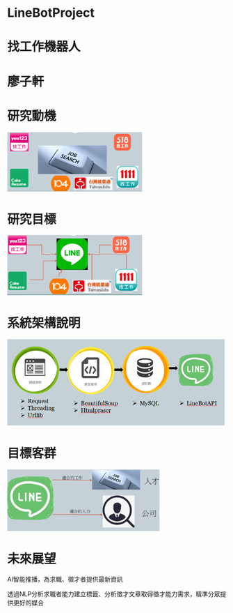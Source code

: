 # LineBotProject

# 找工作機器人

# 廖子軒

# 研究動機

<img src="img/研究動機.PNG" width=310px />

# 研究目標

<img src="img/研究目的.PNG" width=310px />


# 系統架構說明

<img src="img/系統架構.PNG" width=500px />


# 目標客群

<img src="img/目標.PNG" width=350px />


# 未來展望

AI智能推播，為求職、徵才者提供最新資訊

透過NLP分析求職者能力建立標籤、分析徵才文章取得徵才能力需求，精準分眾提供更好的媒合

